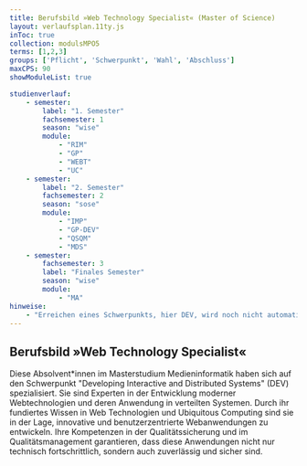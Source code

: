 ```yaml
---
title: Berufsbild »Web Technology Specialist« (Master of Science)
layout: verlaufsplan.11ty.js
inToc: true
collection: modulsMPO5
terms: [1,2,3]
groups: ['Pflicht', 'Schwerpunkt', 'Wahl', 'Abschluss']
maxCPS: 90
showModuleList: true

studienverlauf:
    - semester:
        label: "1. Semester"
        fachsemester: 1
        season: "wise"
        module: 
            - "RIM"
            - "GP"
            - "WEBT"
            - "UC"
    - semester:
        label: "2. Semester"
        fachsemester: 2
        season: "sose"
        module: 
            - "IMP"
            - "GP-DEV"
            - "QSQM"
            - "MDS"
    - semester:
        fachsemester: 3
        label: "Finales Semester"
        season: "wise"
        module: 
            - "MA"
hinweise:
    - "Erreichen eines Schwerpunkts, hier DEV, wird noch nicht automatisch geprüft"
---
```



## Berufsbild »Web Technology Specialist«

Diese Absolvent\*innen im Masterstudium Medieninformatik haben sich auf den Schwerpunkt "Developing Interactive and Distributed Systems" (DEV) spezialisiert. Sie sind Experten in der Entwicklung moderner Webtechnologien und deren Anwendung in verteilten Systemen. Durch ihr fundiertes Wissen in Web Technologien und Ubiquitous Computing sind sie in der Lage, innovative und benutzerzentrierte Webanwendungen zu entwickeln. Ihre Kompetenzen in der Qualitätssicherung und im Qualitätsmanagement garantieren, dass diese Anwendungen nicht nur technisch fortschrittlich, sondern auch zuverlässig und sicher sind.
